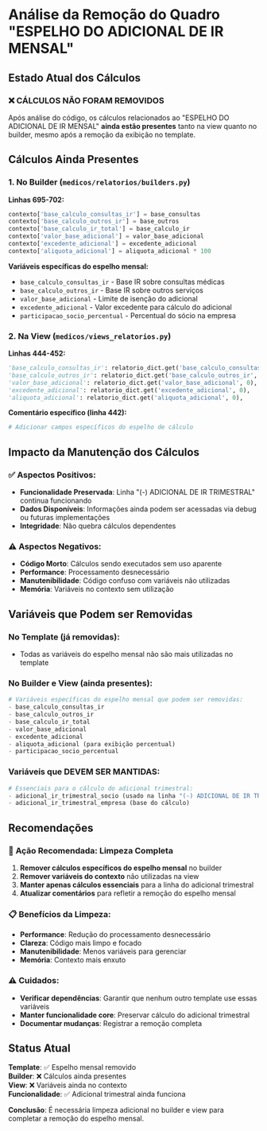 # Análise da Remoção do Quadro "ESPELHO DO ADICIONAL DE IR MENSAL"

## Estado Atual dos Cálculos

### ❌ **CÁLCULOS NÃO FORAM REMOVIDOS**

Após análise do código, os cálculos relacionados ao "ESPELHO DO ADICIONAL DE IR MENSAL" **ainda estão presentes** tanto na view quanto no builder, mesmo após a remoção da exibição no template.

## Cálculos Ainda Presentes

### 1. **No Builder** (`medicos/relatorios/builders.py`)

**Linhas 695-702:**
```python
contexto['base_calculo_consultas_ir'] = base_consultas
contexto['base_calculo_outros_ir'] = base_outros
contexto['base_calculo_ir_total'] = base_calculo_ir
contexto['valor_base_adicional'] = valor_base_adicional
contexto['excedente_adicional'] = excedente_adicional
contexto['aliquota_adicional'] = aliquota_adicional * 100
```

**Variáveis específicas do espelho mensal:**
- `base_calculo_consultas_ir` - Base IR sobre consultas médicas
- `base_calculo_outros_ir` - Base IR sobre outros serviços  
- `valor_base_adicional` - Limite de isenção do adicional
- `excedente_adicional` - Valor excedente para cálculo do adicional
- `participacao_socio_percentual` - Percentual do sócio na empresa

### 2. **Na View** (`medicos/views_relatorios.py`)

**Linhas 444-452:**
```python
'base_calculo_consultas_ir': relatorio_dict.get('base_calculo_consultas_ir', 0),
'base_calculo_outros_ir': relatorio_dict.get('base_calculo_outros_ir', 0),
'valor_base_adicional': relatorio_dict.get('valor_base_adicional', 0),
'excedente_adicional': relatorio_dict.get('excedente_adicional', 0),
'aliquota_adicional': relatorio_dict.get('aliquota_adicional', 0),
```

**Comentário específico (linha 442):**
```python
# Adicionar campos específicos do espelho de cálculo
```

## Impacto da Manutenção dos Cálculos

### ✅ **Aspectos Positivos:**
- **Funcionalidade Preservada**: Linha "(-) ADICIONAL DE IR TRIMESTRAL" continua funcionando
- **Dados Disponíveis**: Informações ainda podem ser acessadas via debug ou futuras implementações
- **Integridade**: Não quebra cálculos dependentes

### ⚠️ **Aspectos Negativos:**
- **Código Morto**: Cálculos sendo executados sem uso aparente
- **Performance**: Processamento desnecessário
- **Manutenibilidade**: Código confuso com variáveis não utilizadas
- **Memória**: Variáveis no contexto sem utilização

## Variáveis que Podem ser Removidas

### **No Template (já removidas):**
- Todas as variáveis do espelho mensal não são mais utilizadas no template

### **No Builder e View (ainda presentes):**
```python
# Variáveis específicas do espelho mensal que podem ser removidas:
- base_calculo_consultas_ir
- base_calculo_outros_ir  
- base_calculo_ir_total
- valor_base_adicional
- excedente_adicional
- aliquota_adicional (para exibição percentual)
- participacao_socio_percentual
```

### **Variáveis que DEVEM SER MANTIDAS:**
```python
# Essenciais para o cálculo do adicional trimestral:
- adicional_ir_trimestral_socio (usado na linha "(-) ADICIONAL DE IR TRIMESTRAL")
- adicional_ir_trimestral_empresa (base do cálculo)
```

## Recomendações

### 🔧 **Ação Recomendada: Limpeza Completa**

1. **Remover cálculos específicos do espelho mensal** no builder
2. **Remover variáveis do contexto** não utilizadas na view
3. **Manter apenas cálculos essenciais** para a linha do adicional trimestral
4. **Atualizar comentários** para refletir a remoção do espelho mensal

### 📋 **Benefícios da Limpeza:**
- **Performance**: Redução do processamento desnecessário
- **Clareza**: Código mais limpo e focado
- **Manutenibilidade**: Menos variáveis para gerenciar
- **Memória**: Contexto mais enxuto

### ⚠️ **Cuidados:**
- **Verificar dependências**: Garantir que nenhum outro template use essas variáveis
- **Manter funcionalidade core**: Preservar cálculo do adicional trimestral
- **Documentar mudanças**: Registrar a remoção completa

## Status Atual

**Template**: ✅ Espelho mensal removido  
**Builder**: ❌ Cálculos ainda presentes  
**View**: ❌ Variáveis ainda no contexto  
**Funcionalidade**: ✅ Adicional trimestral ainda funciona  

**Conclusão**: É necessária limpeza adicional no builder e view para completar a remoção do espelho mensal.
